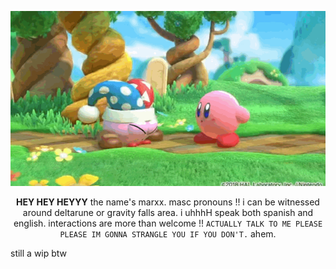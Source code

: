 ![true form](assets/Marx.gif)

<div align="center">

**HEY HEY HEYYY** the name's marxx. masc pronouns !! i can be witnessed around deltarune or gravity falls area. i uhhhH speak both spanish and english. interactions are more than welcome !! `ACTUALLY TALK TO ME PLEASE PLEASE IM GONNA STRANGLE YOU IF YOU DON'T.` ahem.

</div>

still a wip btw
